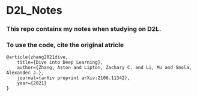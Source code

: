 # D2L_Notes
### This repo contains my notes when studying on D2L.
### To use the code, cite the original atricle 
    @article{zhang2021dive,
        title={Dive into Deep Learning},
        author={Zhang, Aston and Lipton, Zachary C. and Li, Mu and Smola, Alexander J.},
        journal={arXiv preprint arXiv:2106.11342},
        year={2021}
    }